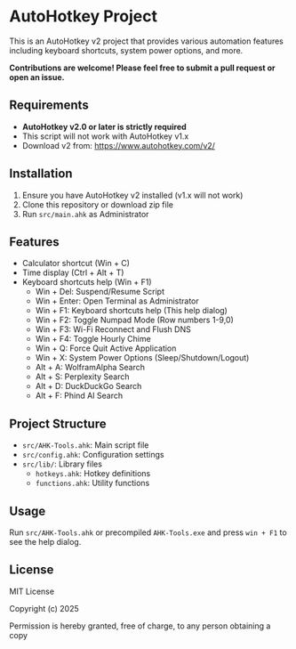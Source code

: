 # AutoHotkey Project

This is an AutoHotkey v2 project that provides various automation features including keyboard shortcuts, system power options, and more.


**Contributions are welcome! Please feel free to submit a pull request or open an issue.**

## Requirements

- **AutoHotkey v2.0 or later is strictly required**
- This script will not work with AutoHotkey v1.x
- Download v2 from: https://www.autohotkey.com/v2/

## Installation

1. Ensure you have AutoHotkey v2 installed (v1.x will not work)
2. Clone this repository or download zip file
3. Run `src/main.ahk` as Administrator 

## Features

- Calculator shortcut (Win + C)
- Time display (Ctrl + Alt + T)
- Keyboard shortcuts help (Win + F1)
    - Win + Del: Suspend/Resume Script
    - Win + Enter: Open Terminal as Administrator
    - Win + F1: Keyboard shortcuts help (This help dialog)
    - Win + F2: Toggle Numpad Mode (Row numbers 1-9,0)
    - Win + F3: Wi-Fi Reconnect and Flush DNS
    - Win + F4: Toggle Hourly Chime
    - Win + Q: Force Quit Active Application
    - Win + X: System Power Options (Sleep/Shutdown/Logout)
    - Alt + A: WolframAlpha Search
    - Alt + S: Perplexity Search
    - Alt + D: DuckDuckGo Search
    - Alt + F: Phind AI Search

## Project Structure

- `src/AHK-Tools.ahk`: Main script file
- `src/config.ahk`: Configuration settings
- `src/lib/`: Library files
  - `hotkeys.ahk`: Hotkey definitions
  - `functions.ahk`: Utility functions

## Usage

Run `src/AHK-Tools.ahk` or precompiled `AHK-Tools.exe` and press `win + F1` to see the help dialog.

## License

MIT License

Copyright (c) 2025

Permission is hereby granted, free of charge, to any person obtaining a copy

